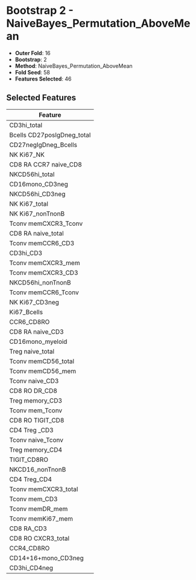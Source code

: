 # Bootstrap 2 - NaiveBayes_Permutation_AboveMean

- **Outer Fold**: 16
- **Bootstrap**: 2
- **Method**: NaiveBayes_Permutation_AboveMean
- **Fold Seed**: 58
- **Features Selected**: 46

## Selected Features

| Feature |
|---------|
| CD3hi_total |
| Bcells CD27posIgDneg_total |
| CD27negIgDneg_Bcells |
| NK Ki67_NK |
| CD8 RA CCR7 naive_CD8 |
| NKCD56hi_total |
| CD16mono_CD3neg |
| NKCD56hi_CD3neg |
| NK Ki67_total |
| NK Ki67_nonTnonB |
| Tconv memCXCR3_Tconv |
| CD8 RA naive_total |
| Tconv memCCR6_CD3 |
| CD3hi_CD3 |
| Tconv memCXCR3_mem |
| Tconv memCXCR3_CD3 |
| NKCD56hi_nonTnonB |
| Tconv memCCR6_Tconv |
| NK Ki67_CD3neg |
| Ki67_Bcells |
| CCR6_CD8RO |
| CD8 RA naive_CD3 |
| CD16mono_myeloid |
| Treg naive_total |
| Tconv memCD56_total |
| Tconv memCD56_mem |
| Tconv naive_CD3 |
| CD8 RO DR_CD8 |
| Treg memory_CD3 |
| Tconv mem_Tconv |
| CD8 RO TIGIT_CD8 |
| CD4 Treg _CD3 |
| Tconv naive_Tconv |
| Treg memory_CD4 |
| TIGIT_CD8RO |
| NKCD16_nonTnonB |
| CD4 Treg_CD4 |
| Tconv memCXCR3_total |
| Tconv mem_CD3 |
| Tconv memDR_mem |
| Tconv memKi67_mem |
| CD8 RA_CD3 |
| CD8 RO CXCR3_total |
| CCR4_CD8RO |
| CD14+16+mono_CD3neg |
| CD3hi_CD4neg |

